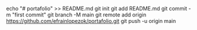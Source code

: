echo "# portafolio" >> README.md
git init
git add README.md
git commit -m "first commit"
git branch -M main
git remote add origin https://github.com/efrainlopezok/portafolio.git
git push -u origin main